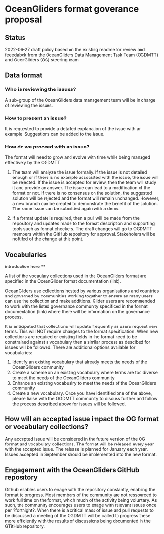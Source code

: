 # OceanGliders format goverance proposal

## Status

2022-06-27 draft policy based on the existing readme for review and feeedabck
from the OceanGliders Data Management Task Team (OGDMTT) and OcenGliders (OG) steering team

## Data format


### Who is reviewing the issues?
A sub-group of the OceanGliders data management team will be in charge of reviewing the issues.

### How to present an issue?
It is requested to provide a detailed explanation of the issue with an example. Suggestions can be added to the issue.

### How do we proceed with an issue?
The format will need to grow and evolve with time while being managed effectively by the OGDMTT

1. The team will analyze the issue formally. If the issue is not detailed enough or if there is no example associated with the issue, the issue will be rejected. If the issue is accepted for review, then the team will study it and provide an answer. The issue can lead to a modification of the format or not. If there is no consensus on the solution, the suggested solution will be rejected and the format will remain unchanged. However, a new branch can be created to demonstrate the benefit of the solution. The same issue can be submitted again with a demo.

2. If a format update is required, then a pull will be made from the repository and updates made to the format description and supporting tools such as format checkers. The draft changes will go to OGDMTT members within the GitHub repository for approval. Stakeholers will be noftifed of the change at this point.

## Vocabularies
introduction here **

A list of the vocaulary collections used in the OceanGliders format are specified in the OceanGlider format documentation (link). 

OceanGliders use collections hosted by various organisations and countries and governed by communities working together to ensure as many users can use the collection and make additions. Glider users are recommended to work with the listed governance community specificed in the format documentation (link) where there will be information on the governance process. 

It is anticipated that collections will update frequently as users request new terms. This will NOT require changes to the format specification. When new collections  are required or existing fields in the format need to be constrained against a vocabulary then a similar process as descibed for issues will be followed. There are additional options available for vocabularies:

1. Identify an existing vocabulary that already meets the needs of the OceanGliders community
2. Create a scheme on an existing vocabulary where terms are too diverse to meet the needs of the OceanGliders community
3. Enhance an existing vocabualry to meet the needs of the OceanGliders community
4. Create a new vocabulary.
Once you have identified one of the above, please liaise with the OGDMTT community to discuss further and follow the process described above for issues will be followed.

## How will an accepted issue impact the OG format or vocabulary collections?
Any accepted issue will be considered in the future version of the OG format and vocabulary collections. The format will be released every year with the accepted issue. The release is planned for January each year. Issues accepted in September should be implemented into the new format.

## Engagement with the OceanGliders GitHub repository
Github enables users to enage with the repository constantly, enabling the format to progress. Most members of the community are not ressourced to work full time on the format, which much of the activity being voluntary. As such, the community encourages users to enage with relevant issues once per ?fortnight?. When there is a critical mass of issue and pull requests to be discussed a meeting of the OGDMTT will be called to progress these more efficiently with the results of discussions being documented in the GTitHub repository.
